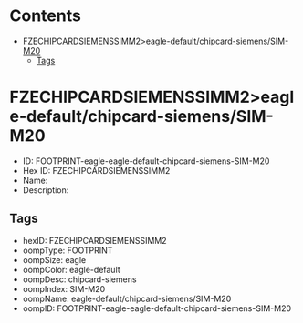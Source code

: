 



Contents
========

* [FZECHIPCARDSIEMENSSIMM2>eagle-default/chipcard-siemens/SIM-M20](#fzechipcardsiemenssimm2eagle-defaultchipcard-siemenssim-m20)
	* [Tags](#tags)

# FZECHIPCARDSIEMENSSIMM2>eagle-default/chipcard-siemens/SIM-M20

- ID: FOOTPRINT-eagle-eagle-default-chipcard-siemens-SIM-M20
- Hex ID: FZECHIPCARDSIEMENSSIMM2
- Name: 
- Description: 

## Tags

- hexID: FZECHIPCARDSIEMENSSIMM2
- oompType: FOOTPRINT
- oompSize: eagle
- oompColor: eagle-default
- oompDesc: chipcard-siemens
- oompIndex: SIM-M20
- oompName: eagle-default/chipcard-siemens/SIM-M20
- oompID: FOOTPRINT-eagle-eagle-default-chipcard-siemens-SIM-M20
